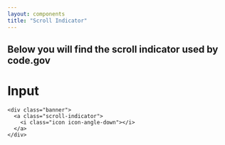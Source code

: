 ```yaml
---
layout: components
title: "Scroll Indicator"
---
```


## Below you will find the scroll indicator used by code.gov

# Input
<div class="banner">
  <a class="scroll-indicator">
    <i class="icon icon-angle-down"></i>
  </a>  
</div>

```
<div class="banner">
  <a class="scroll-indicator">
    <i class="icon icon-angle-down"></i>
  </a>  
</div>
```
